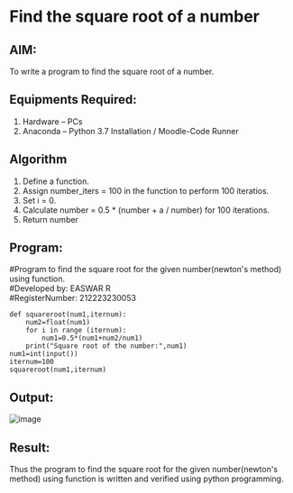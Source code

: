 # Find the square root of a number

## AIM:
To write a program to find the square root of a number.

## Equipments Required:
1. Hardware – PCs
2. Anaconda – Python 3.7 Installation / Moodle-Code Runner

## Algorithm
1. Define a function.
2. Assign number_iters = 100 in the function to perform 100 iteratios.
3. Set i = 0.
4. Calculate  number = 0.5 * (number + a / number) for 100 iterations.
5. Return number

## Program:
#Program to find the square root for the given number(newton's method) using function.  
#Developed by: EASWAR R   
#RegisterNumber: 212223230053   
```
def squareroot(num1,iternum):
    num2=float(num1)
    for i in range (iternum):
        num1=0.5*(num1+num2/num1)
    print("Square root of the number:",num1)
num1=int(input())
iternum=100
squareroot(num1,iternum)
```

## Output:
![image](https://github.com/EaswarR2005/Square-root-of-a-number/assets/146931525/2a2d0a6f-6fda-47c2-ae7c-709746347dfd)

## Result:
Thus the program to find the square root for the given number(newton's method) using function is written and verified using python programming.
